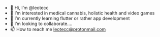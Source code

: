 - 👋 Hi, I’m @leotecc
- 👀 I’m interested in medical cannabis, holistic health and video games
- 🌱 I’m currently learning flutter or rather app development
- 💞️ I’m looking to collaborate....
- 📫 How to reach me leotecc@protonmail.com

<!---
leotecc/leotecc is a ✨ special ✨ repository because its `README.md` (this file) appears on your GitHub profile.
You can click the Preview link to take a look at your changes.
--->
